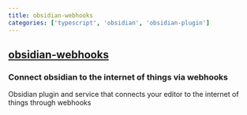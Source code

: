 ```yaml
---
title: obsidian-webhooks
categories: ['typescript', 'obsidian', 'obsidian-plugin']
---
```

## [obsidian-webhooks](https://github.com/trashhalo/obsidian-webhooks)

### Connect obsidian to the internet of things via webhooks


Obsidian plugin and service that connects your editor to the internet of things through webhooks

